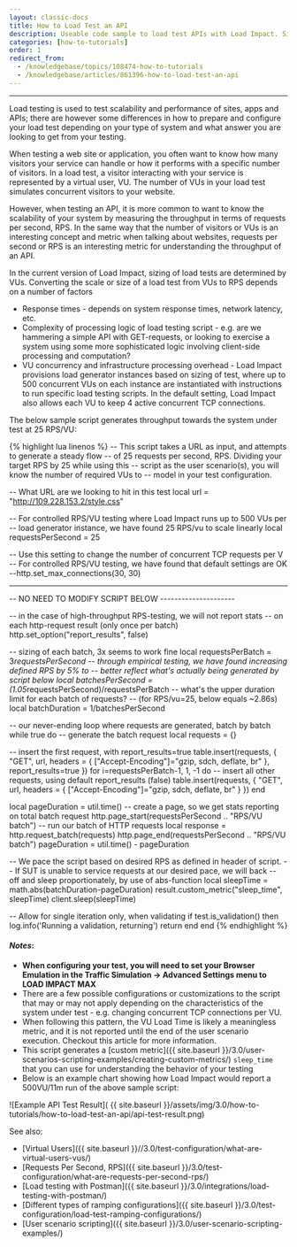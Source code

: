 ```yaml
---
layout: classic-docs
title: How to Load Test an API
description: Useable code sample to load test APIs with Load Impact. Simply put your endpoint in.  This will make 25 rps per VU until the test is over.
categories: [how-to-tutorials]
order: 1
redirect_from:
  - /knowledgebase/topics/108474-how-to-tutorials
  - /knowledgebase/articles/861396-how-to-load-test-an-api
---
```


***

Load testing is used to test scalability and performance of sites, apps and APIs; there are however some differences in how to prepare and configure your load test depending on your type of system and what answer you are looking to get from your testing.

When testing a web site or application, you often want to know how many visitors your service can handle or how it performs with a specific number of visitors. In a load test, a visitor interacting with your service is represented by a virtual user, VU. The number of VUs in your load test simulates concurrent visitors to your website.

However, when testing an API, it is more common to want to know the scalability of your system by measuring the throughput in terms of requests per second, RPS. In the same way that the number of visitors or VUs is an interesting concept and metric when talking about websites, requests per second or RPS is an interesting metric for understanding the throughput of an API.

In the current version of Load Impact, sizing of load tests are determined by VUs. Converting the scale or size of a load test from VUs to RPS depends on a number of factors

- Response times - depends on system response times, network latency, etc.
- Complexity of processing logic of load testing script - e.g. are we hammering a simple API with GET-requests, or looking to exercise a system using some more sophisticated logic involving client-side processing and computation?
- VU concurrency and infrastructure processing overhead - Load Impact provisions load generator instances based on sizing of test, where up to 500 concurrent VUs on each instance are instantiated with instructions to run specific load testing scripts. In the default setting, Load Impact also allows each VU to keep 4 active concurrent TCP connections.

The below sample script generates throughput towards the system under test at 25 RPS/VU:

{% highlight lua linenos %}
-- This script takes a URL as input, and attempts to generate a steady flow
-- of 25 requests per second, RPS. Dividing your target RPS by 25 while using this
-- script as the user scenario(s), you will know the number of required VUs to
-- model in your test configuration.

-- What URL are we looking to hit in this test
local url = "http://109.228.153.2/style.css"

-- For controlled RPS/VU testing where Load Impact runs up to 500 VUs per
-- load generator instance, we have found 25 RPS/vu to scale linearly
local requestsPerSecond = 25

-- Use this setting to change the number of concurrent TCP requests per V
-- For controlled RPS/VU testing, we have found that default settings are OK
--http.set_max_connections(30, 30)

-------------------------------------------------------
-- NO NEED TO MODIFY SCRIPT BELOW ---------------------

-- in the case of high-throughput RPS-testing, we will not report stats
-- on each http-request result (only once per batch)
http.set_option("report_results", false)

-- sizing of each batch, 3x seems to work fine
local requestsPerBatch = 3*requestsPerSecond
-- through empirical testing, we have found increasing defined RPS by 5% to
-- better reflect what's actually being generated by script below
local batchesPerSecond = (1.05*requestsPerSecond)/requestsPerBatch
-- what's the upper duration limit for each batch of requests?
-- (for RPS/vu=25, below equals ~2.86s)
local batchDuration = 1/batchesPerSecond

-- our never-ending loop where requests are generated, batch by batch
while true do
  -- generate the batch request
  local requests = {}

  -- insert the first request, with report_results=true
  table.insert(requests, { "GET", url, headers = { ["Accept-Encoding"]="gzip, sdch, deflate, br" }, report_results=true })
  for i=requestsPerBatch-1, 1, -1 do
    -- insert all other requests, using default report_results (false)
    table.insert(requests, { "GET", url, headers = { ["Accept-Encoding"]="gzip, sdch, deflate, br" } })
  end

  local pageDuration = util.time()
  -- create a page, so we get stats reporting on total batch request
  http.page_start(requestsPerSecond .. "RPS/VU batch")
  -- run our batch of HTTP requests
  local response = http.request_batch(requests)
  http.page_end(requestsPerSecond .. "RPS/VU batch")
  pageDuration = util.time() - pageDuration

  -- We pace the script based on desired RPS as defined in header of script.
  -- If SUT is unable to service requests at our desired pace, we will back
  -- off and sleep proportionately, by use of abs-function
  local sleepTime = math.abs(batchDuration-pageDuration)
  result.custom_metric("sleep_time", sleepTime)
  client.sleep(sleepTime)

  -- Allow for single iteration only, when validating
  if test.is_validation() then
    log.info('Running a validation, returning')
    return
  end
end
{% endhighlight %}

#### _Notes_:

- **When configuring your test, you will need to set your Browser Emulation in the Traffic Simulation -> Advanced Settings menu to LOAD IMPACT MAX**
- There are a few possible configurations or customizations to the script that may or may not apply depending on the characteristics of the system under test - e.g. changing concurrent TCP connections per VU.
- When following this pattern, the VU Load Time is likely a meaningless metric, and it is not reported until the end of the user scenario execution. Checkout this article for more information.
- This script generates a [custom metric]({{ site.baseurl }}/3.0/user-scenarios-scripting-examples/creating-custom-metrics/) `sleep_time` that you can use for understanding the behavior of your testing
- Below is an example chart showing how Load Impact would report a 500VU/11m run of the above sample script:

![Example API Test Result]( {{ site.baseurl }}/assets/img/3.0/how-to-tutorials/how-to-load-test-an-api/api-test-result.png)

See also:
- [Virtual Users]({{ site.baseurl }}//3.0/test-configuration/what-are-virtual-users-vus/)
- [Requests Per Second, RPS]({{ site.baseurl }}/3.0/test-configuration/what-are-requests-per-second-rps/)
- [Load testing with Postman]({{ site.baseurl }}/3.0/integrations/load-testing-with-postman/)
- [Different types of ramping configurations]({{ site.baseurl }}/3.0/test-configuration/load-test-ramping-configurations/)
- [User scenario scripting]({{ site.baseurl }}/3.0/user-scenario-scripting-examples/)
